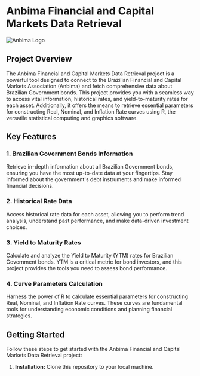 # Anbima Financial and Capital Markets Data Retrieval

![Anbima Logo](https://www.anbima.com.br/lumis-theme/br/com/anbima/portal/theme/portal-anbima/assets/img/logo-anbima.png)

## Project Overview

The Anbima Financial and Capital Markets Data Retrieval project is a powerful tool designed to connect to the Brazilian Financial and Capital Markets Association (Anbima) and fetch comprehensive data about Brazilian Government bonds. This project provides you with a seamless way to access vital information, historical rates, and yield-to-maturity rates for each asset. Additionally, it offers the means to retrieve essential parameters for constructing Real, Nominal, and Inflation Rate curves using R, the versatile statistical computing and graphics software.

## Key Features

### 1. Brazilian Government Bonds Information

Retrieve in-depth information about all Brazilian Government bonds, ensuring you have the most up-to-date data at your fingertips. Stay informed about the government's debt instruments and make informed financial decisions.

### 2. Historical Rate Data

Access historical rate data for each asset, allowing you to perform trend analysis, understand past performance, and make data-driven investment choices.

### 3. Yield to Maturity Rates

Calculate and analyze the Yield to Maturity (YTM) rates for Brazilian Government bonds. YTM is a critical metric for bond investors, and this project provides the tools you need to assess bond performance.

### 4. Curve Parameters Calculation

Harness the power of R to calculate essential parameters for constructing Real, Nominal, and Inflation Rate curves. These curves are fundamental tools for understanding economic conditions and planning financial strategies.

## Getting Started

Follow these steps to get started with the Anbima Financial and Capital Markets Data Retrieval project:

1. **Installation:** Clone this repository to your local machine.


